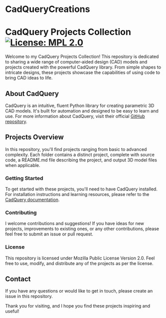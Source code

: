 # CadQueryCreations


# CadQuery Projects Collection [![License: MPL 2.0](https://img.shields.io/badge/License-MPL_2.0-brightgreen.svg)](https://opensource.org/licenses/MPL-2.0)

Welcome to my CadQuery Projects Collection! This repository is dedicated to sharing a wide range of computer-aided design (CAD) models and projects created with the powerful CadQuery library. From simple shapes to intricate designs, these projects showcase the capabilities of using code to bring CAD ideas to life.

## About CadQuery

CadQuery is an intuitive, fluent Python library for creating parametric 3D CAD models. It's built for automation and designed to be easy to learn and use. For more information about CadQuery, visit their official [GitHub repository](https://github.com/CadQuery/cadquery).

## Projects Overview

In this repository, you'll find projects ranging from basic to advanced complexity. Each folder contains a distinct project, complete with source code, a README.md file describing the project, and output 3D model files when applicable.

### Getting Started

To get started with these projects, you'll need to have CadQuery installed. For installation instructions and learning resources, please refer to the [CadQuery documentation](https://cadquery.readthedocs.io/).

### Contributing

I welcome contributions and suggestions! If you have ideas for new projects, improvements to existing ones, or any other contributions, please feel free to submit an issue or pull request.

### License

This repository is licensed under Mozilla Public License Version 2.0. Feel free to use, modify, and distribute any of the projects as per the license.

## Contact

If you have any questions or would like to get in touch, please create an issue in this repository.

Thank you for visiting, and I hope you find these projects inspiring and useful!


